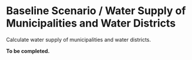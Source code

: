 # Baseline Scenario / Water Supply of Municipalities and Water Districts

Calculate water supply of municipalities and water districts.

**To be completed.**

